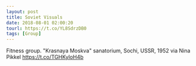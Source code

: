 ```yaml
---
layout: post
title: Soviet Visuals
date: 2018-08-01 02:00:20
tourl: https://t.co/YL8SdrzDB0
tags: [Group]
---
```

Fitness group. "Krasnaya Moskva" sanatorium, Sochi, USSR, 1952 via Nina Pikkel https://t.co/TGHKyloH4b